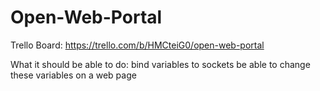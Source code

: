 # Open-Web-Portal

Trello Board: https://trello.com/b/HMCteiG0/open-web-portal


What it should be able to do:
    bind variables to sockets
    be able to change these variables on a web page

